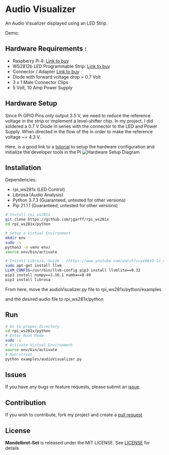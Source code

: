 # Audio Visualizer
An Audio Visualizer displayed using an LED Strip.

Demo:


## Hardware Requirements :
 * Raspberry Pi 4: [Link to buy](https://www.amazon.ca/gp/product/B084DQZP7P/ref=ppx_yo_dt_b_asin_title_o00_s00?ie=UTF8&psc=1)
 * WS2812b LED Programmable Strip: [Link to buy](https://www.amazon.ca/gp/product/B01CDTED80/ref=ppx_yo_dt_b_asin_title_o00_s00?ie=UTF8&psc=1)
 * Connector / Adapter [Link to buy](https://www.amazon.ca/s?k=DC+adapter+cctv&linkCode=gs3&tag=787ca-20&ref=nb_sb_noss_2)
 * Diode with forward voltage drop = 0.7 Volt
 * 3 x 1 Male Connector Clips
 * 5 Volt, 10 Amp Power Supply 

## Hardware Setup
Since Pi GPIO Pins only output 3.5 V, we need to reduce the reference voltage in the strip or implement a level-shifter chip. In my project, I did soldered a 0.7 V Diode in series with the connector to the LED and Power Supply. When directed in the flow of the in order to make the reference voltage ~= 4.3 V. 


Here, is a good link to a [tutorial](https://tutorials-raspberrypi.com/connect-control-raspberry-pi-ws2812-rgb-led-strips/) to setup the hardware configuration and initialize the developer tools in the Pi
![Hardware Setup Diagram](https://tutorials-raspberrypi.de/wp-content/uploads/Raspberry-Pi-WS2812-Steckplatine-600x361.png)

## Installation
Dependencies:
* rpi_ws281x (LED Control)
* Librosa (Audio Analysis)
* Python 3.7.3 (Guaranteed, untested for other versions)
* Pip 21.1.1 (Guaranteed, untested for other versions)


```bash
# Install rpi_ws281x
git clone https://github.com/jgarff/rpi_ws281x
cd rpi_ws281x/python

# Setup a Virtual Environment
mkdir env
sudo -s
python3 -m venv env/
source env/bin/activate

# Install Librosa, Guide : [https://www.youtube.com/watch?v=ye96YO-lz_4]
sudo apt-get install llvm
LLVM_CONFIG=/usr/bin/llvm-config pip3 install llvmlite==0.32
pip3 install numpy==1.16.1 numba==0.49
pip3 install librosa

```

From here, move the audioVisualizer.py file to rpi_ws281x/python/examples

and the desired audio file to rpi_ws281x/python

## Run
```bash
# Go to proper directory
cd rpi_ws281x/python
# Enter Root Mode
sudo -s
# Activate Virtual Environment
source env/bin/activate
# Run script
python examples/audioVisualizer.py
```

## Issues
If you have any bugs or feature requests, please submit an [issue](https://github.com/patrickbiel01/Audio_Visualizer_Pi/issues).

## Contribution
If you wish to contribute, fork my project and create a [pull request](https://github.com/patrickbiel01/Audio_Visualizer_Pi/pulls)

## License
**Mandelbrot-Set** is released under the MIT LICENSE. See [LICENSE](https://github.com/patrickbiel01/Audio_Visualizer_Pi/blob/main/LICENSE) for details
